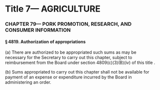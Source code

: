 
# Title 7— AGRICULTURE
### CHAPTER 79— PORK PROMOTION, RESEARCH, AND CONSUMER INFORMATION
#### § 4819. Authorization of appropriations

(a) There are authorized to be appropriated such sums as may be necessary for the Secretary to carry out this chapter, subject to reimbursement from the Board under section 4809(c)(3)(B)(iv) of this title .

(b) Sums appropriated to carry out this chapter shall not be available for payment of an expense or expenditure incurred by the Board in administering an order.
